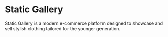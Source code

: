 # Static Gallery

Static Gallery is a modern e-commerce platform designed to showcase and sell stylish clothing tailored for the younger generation.